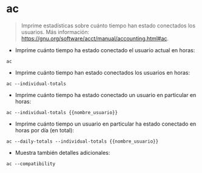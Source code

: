# ac

> Imprime estadísticas sobre cuánto tiempo han estado conectados los usuarios.
> Más información: <https://gnu.org/software/acct/manual/accounting.html#ac>.

- Imprime cuánto tiempo ha estado conectado el usuario actual en horas:

`ac`

- Imprime cuánto tiempo han estado conectados los usuarios en horas:

`ac --individual-totals`

- Imprime cuánto tiempo ha estado conectado un usuario en particular en horas:

`ac --individual-totals {{nombre_usuario}}`

- Imprime cuánto tiempo un usuario en particular ha estado conectado en horas por día (en total):

`ac --daily-totals --individual-totals {{nombre_usuario}}`

- Muestra también detalles adicionales:

`ac --compatibility`
